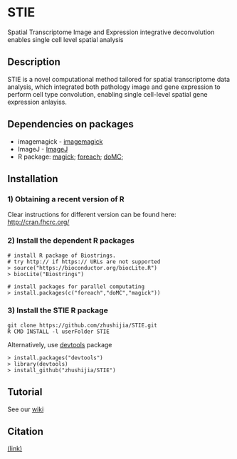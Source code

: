 # STIE
Spatial Transcriptome Image and Expression integrative deconvolution enables single cell level spatial analysis

## Description
STIE is a novel computational method tailored for spatial transcriptome data analysis, which integrated both pathology image and gene expression to perform cell type convolution, enabling single cell-level spatial gene expression anlayiss.


## Dependencies on packages
-  imagemagick - [imagemagick](http://www.imagemagick.org/script/install-source.php)
-  ImageJ - [ImageJ](http://samtools.sourceforge.net/)
-  R package: [magick](https://cran.r-project.org/web/packages/magick/vignettes/intro.html); [foreach](https://cran.r-project.org/web/packages/foreach/); [doMC](https://cran.r-project.org/web/packages/doMC/); 


## Installation
### 1) Obtaining a recent version of R
Clear instructions for different version can be found here:
http://cran.fhcrc.org/

### 2) Install the dependent R packages
```
# install R package of Biostrings. 
# try http:// if https:// URLs are not supported
> source("https://bioconductor.org/biocLite.R")
> biocLite("Biostrings")

# install packages for parallel computating
> install.packages(c("foreach","doMC","magick"))

```

### 3) Install the STIE R package
```
git clone https://github.com/zhushijia/STIE.git
R CMD INSTALL -l userFolder STIE
```
Alternatively, use [devtools](https://github.com/hadley/devtools) package
```
> install.packages("devtools")
> library(devtools)
> install_github("zhushijia/STIE")
```

## Tutorial
   See our [wiki](https://github.com/zhushijia/STIE/wiki)

## Citation
 [(link)](asdfads)
